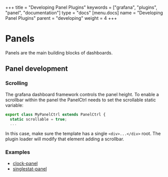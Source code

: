 +++
title = "Developing Panel Plugins"
keywords = ["grafana", "plugins", "panel", "documentation"]
type = "docs"
[menu.docs]
name = "Developing Panel Plugins"
parent = "developing"
weight = 4
+++


# Panels

Panels are the main building blocks of dashboards.

## Panel development


### Scrolling
The grafana dashboard framework controls the panel height.  To enable a scrollbar within the panel the PanelCtrl needs to set the scrollable static variable:

```javascript
export class MyPanelCtrl extends PanelCtrl {
  static scrollable = true;
  ...
```

In this case, make sure the template has a single `<div>...</div>` root.  The plugin loader will modify that element adding a scrollbar.



### Examples

- [clock-panel](https://github.com/grafana/clock-panel)
- [singlestat-panel](https://github.com/grafana/grafana_bmtech/blob/master/public/app/plugins/panel/singlestat/module.ts)

